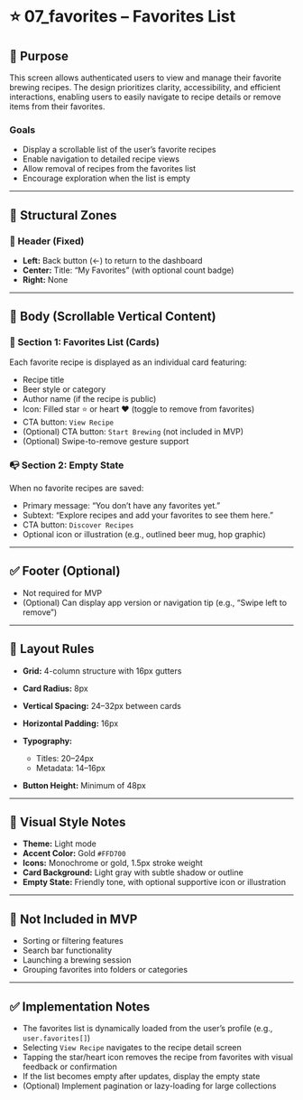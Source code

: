 # ⭐ 07\_favorites – Favorites List

## 🎯 Purpose

This screen allows authenticated users to view and manage their favorite brewing recipes. The design prioritizes clarity, accessibility, and efficient interactions, enabling users to easily navigate to recipe details or remove items from their favorites.

### Goals

* Display a scrollable list of the user’s favorite recipes
* Enable navigation to detailed recipe views
* Allow removal of recipes from the favorites list
* Encourage exploration when the list is empty

---

## 🧱 Structural Zones

### 🔼 Header (Fixed)

* **Left:** Back button (←) to return to the dashboard
* **Center:** Title: “My Favorites” (with optional count badge)
* **Right:** None

---

## 📄 Body (Scrollable Vertical Content)

### 📃 Section 1: Favorites List (Cards)

Each favorite recipe is displayed as an individual card featuring:

* Recipe title
* Beer style or category
* Author name (if the recipe is public)
* Icon: Filled star ⭐ or heart ❤️ (toggle to remove from favorites)
* CTA button: `View Recipe`
* (Optional) CTA button: `Start Brewing` (not included in MVP)
* (Optional) Swipe-to-remove gesture support

### 📭 Section 2: Empty State

When no favorite recipes are saved:

* Primary message: “You don’t have any favorites yet.”
* Subtext: “Explore recipes and add your favorites to see them here.”
* CTA button: `Discover Recipes`
* Optional icon or illustration (e.g., outlined beer mug, hop graphic)

---

## ✅ Footer (Optional)

* Not required for MVP
* (Optional) Can display app version or navigation tip (e.g., “Swipe left to remove”)

---

## 📐 Layout Rules

* **Grid:** 4-column structure with 16px gutters
* **Card Radius:** 8px
* **Vertical Spacing:** 24–32px between cards
* **Horizontal Padding:** 16px
* **Typography:**

  * Titles: 20–24px
  * Metadata: 14–16px
* **Button Height:** Minimum of 48px

---

## 🎨 Visual Style Notes

* **Theme:** Light mode
* **Accent Color:** Gold `#FFD700`
* **Icons:** Monochrome or gold, 1.5px stroke weight
* **Card Background:** Light gray with subtle shadow or outline
* **Empty State:** Friendly tone, with optional supportive icon or illustration

---

## 🚫 Not Included in MVP

* Sorting or filtering features
* Search bar functionality
* Launching a brewing session
* Grouping favorites into folders or categories

---

## ✅ Implementation Notes

* The favorites list is dynamically loaded from the user’s profile (e.g., `user.favorites[]`)
* Selecting `View Recipe` navigates to the recipe detail screen
* Tapping the star/heart icon removes the recipe from favorites with visual feedback or confirmation
* If the list becomes empty after updates, display the empty state
* (Optional) Implement pagination or lazy-loading for large collections
